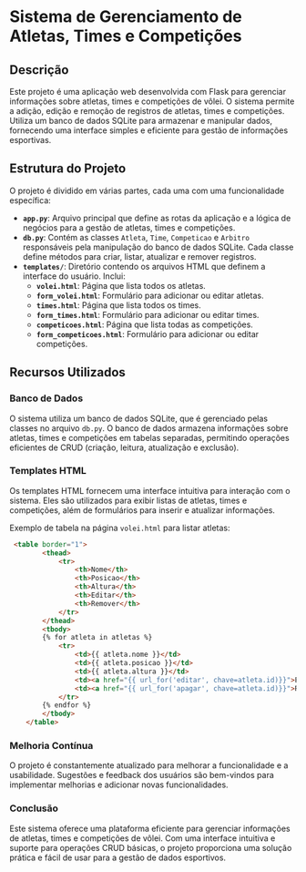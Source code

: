 # Sistema de Gerenciamento de Atletas, Times e Competições

## Descrição

Este projeto é uma aplicação web desenvolvida com Flask para gerenciar informações sobre atletas, times e competições de vôlei. O sistema permite a adição, edição e remoção de registros de atletas, times e competições. Utiliza um banco de dados SQLite para armazenar e manipular dados, fornecendo uma interface simples e eficiente para gestão de informações esportivas.

## Estrutura do Projeto

O projeto é dividido em várias partes, cada uma com uma funcionalidade específica:

- **`app.py`**: Arquivo principal que define as rotas da aplicação e a lógica de negócios para a gestão de atletas, times e competições.
- **`db.py`**: Contém as classes `Atleta`, `Time`, `Competicao` e `Arbitro` responsáveis pela manipulação do banco de dados SQLite. Cada classe define métodos para criar, listar, atualizar e remover registros.
- **`templates/`**: Diretório contendo os arquivos HTML que definem a interface do usuário. Inclui:
  - **`volei.html`**: Página que lista todos os atletas.
  - **`form_volei.html`**: Formulário para adicionar ou editar atletas.
  - **`times.html`**: Página que lista todos os times.
  - **`form_times.html`**: Formulário para adicionar ou editar times.
  - **`competicoes.html`**: Página que lista todas as competições.
  - **`form_competicoes.html`**: Formulário para adicionar ou editar competições.

## Recursos Utilizados

### Banco de Dados

O sistema utiliza um banco de dados SQLite, que é gerenciado pelas classes no arquivo `db.py`. O banco de dados armazena informações sobre atletas, times e competições em tabelas separadas, permitindo operações eficientes de CRUD (criação, leitura, atualização e exclusão).

### Templates HTML

Os templates HTML fornecem uma interface intuitiva para interação com o sistema. Eles são utilizados para exibir listas de atletas, times e competições, além de formulários para inserir e atualizar informações.

Exemplo de tabela na página `volei.html` para listar atletas:

```html
 <table border="1">
        <thead>
            <tr>
                <th>Nome</th>
                <th>Posicao</th>
                <th>Altura</th>
                <th>Editar</th>
                <th>Remover</th>
            </tr>
        </thead>
        <tbody>
        {% for atleta in atletas %}
            <tr>
                <td>{{ atleta.nome }}</td>
                <td>{{ atleta.posicao }}</td>
                <td>{{ atleta.altura }}</td>
                <td><a href="{{ url_for('editar', chave=atleta.id)}}">Editar</a></td>
                <td><a href="{{ url_for('apagar', chave=atleta.id)}}">Remover</a></td>
            </tr>
        {% endfor %}
        </tbody>
    </table>
```

### Melhoria Contínua
O projeto é constantemente atualizado para melhorar a funcionalidade e a usabilidade. Sugestões e feedback dos usuários são bem-vindos para implementar melhorias e adicionar novas funcionalidades.

### Conclusão
Este sistema oferece uma plataforma eficiente para gerenciar informações de atletas, times e competições de vôlei. Com uma interface intuitiva e suporte para operações CRUD básicas, o projeto proporciona uma solução prática e fácil de usar para a gestão de dados esportivos.
